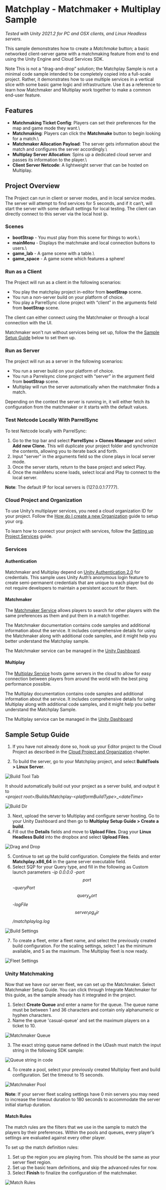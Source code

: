 
# Matchplay - Matchmaker + Multiplay Sample

_Tested with Unity 2021.2 for PC and OSX clients, and Linux Headless servers._

This sample demonstrates how to create a _Matchmake_ button; a basic networked client-server game with a matchmaking feature from end to end using the Unity Engine and Cloud Services SDK.

Note This is not a “drag-and-drop” solution; the Matchplay Sample is not a minimal code sample intended to be completely copied into a full-scale project. Rather, it demonstrates how to use multiple services in a vertical slice with some basic game logic and infrastructure. Use it as a reference to learn how Matchmaker and Multiplay work together to make a common end-user feature.


## Features



* **Matchmaking Ticket Config**: Players can set their preferences for the map and game mode they want.\
* **Matchmaking**: Players can click the **Matchmake** button to begin looking for a match.\
* **Matchmaker Allocation Payload**: The server gets information about the match and configures the server accordingly.\
* **Multiplay Server Allocation**: Spins up a dedicated cloud server and passes its information to the player.\
* **Client Server Netcode**: A lightweight server that can be hosted on Multiplay.

## Project Overview


The Project can run in client or server modes, and in local service modes. 
The server will attempt to find services for 5 seconds, and if it can’t, will start the server with some default settings for local testing. The client can directly connect to this server via the local host ip. 

 
### Scenes



* **bootStrap** - You must play from this scene for things to work.\
* **mainMenu** - Displays the matchmake and local connection buttons to users.\
* **game_lab** - A game scene with a table.\
* **game_space** - A game scene which features a sphere!

### Run as a Client

The Project will run as a client in the following scenarios:

* You play the matchplay project in-editor from **bootStrap** scene.
* You run a non-server build on your platform of choice.
* You play a ParrelSync clone project with “client” in the arguments field from **bootStrap** scene.

The client can either connect using the Matchmaker or through a local connection with the UI.

Matchmaker won't run without services being set up, follow the the [Sample Setup Guide](#Sample-Setup-Guide) below to set them up.


### Run as Server

The project will run as a server in the following scenarios:



* You run a server build on your platform of choice.
* You run a Parrelsync clone project with “server” in the argument field from **bootStrap** scene.
* Multiplay will run the server automatically when the matchmaker finds a match.

Depending on the context the server is running in, it will either fetch its configuration from the matchmaker or it starts with the default values.


### Test Netcode Locally With ParrelSync

To test Netcode locally with ParrelSync:

1. Go to the top bar and select **ParrelSync > Clones Manager** and select **Add new Clone.** This will duplicate your project folder and synchronize the contents, allowing you to iterate back and forth.
2. Input "server" in the arguments field so the clone plays in local server mode.
3. Once the server starts, return to the base project and select Play.
4. Once the mainMenu scene loads, select local and Play to connect to the local server.

**Note**: The default IP for local servers is (127.0.0.1:7777).



### Cloud Project and Organization

To use Unity’s multiplayer services, you need a cloud organization ID for your project. Follow the
[How do I create a new Organization](https://support.unity.com/hc/en-us/articles/208592876-How-do-I-create-a-new-Organization-) guide to setup your org.

To learn how to connect your project with services, follow the [Setting up Project Services](https://docs.unity3d.com/Manual/SettingUpProjectServices.html) guide.

### Services


#### Authentication

Matchmaker and Multiplay depend on [Unity Authentication 2.0](https://docs.unity3d.com/Manual/com.unity.services.authentication.html) for credentials. This sample uses Unity Auth’s anonymous login feature to create semi-permanent credentials that are unique to each player but do not require developers to maintain a persistent account for them.


#### Matchmaker

The [Matchmaker Service](http://docs.unity.com/matchmaker) allows players to search for other players with the same preferences as them and put them in a match together.

The Matchmaker documentation contains code samples and additional information about the service. It includes comprehensive details for using the Matchmaker along with additional code samples, and it might help you better understand the Matchplay sample. 

The Matchmaker service can be managed in the [Unity Dashboard](https://dashboard.unity3d.com/matchmaker).


#### Multiplay

The [Multiplay Service](http://documentation.cloud.unity3d.com/en/collections/3254305-multiplay-self-serve) hosts game servers in the cloud to allow for easy connection between players from around the world with the best ping performance possible.

The Multiplay documentation contains code samples and additional information about the service. It includes comprehensive details for using Multiplay along with additional code samples, and it might help you better understand the Matchplay Sample.

The Multiplay service can be managed in the [Unity Dashboard](https://dashboard.unity3d.com/multiplay)


## Sample Setup Guide


1. If you have not already done so, hook up your Editor project to the Cloud Project as described in the [Cloud Project and Organization](#Cloud-Project-and-Organization) chapter.

2. To build the server, go to your Matchplay project, and select **BuildTools > Linux Server**.

![Build Tool Tab](~Documentation/Images/Build_1.png "Build Tool Tab")

It should automatically build out your project as a server build, and output it to \
<_project root_>/Builds/Matchplay-<_platformBuildType_>_<_dateTime_>

![Build Dir](~Documentation/Images/Build_2.PNG "Build Directory")

3. Next, upload the server to Multiplay and configure server hosting. Go to your Unity Dashboard and then go to **Multiplay Setup Guide > Create a build**.
4. Fill out the **Details** fields and move to **Upload Files**. Drag your **Linux Headless Build** into the dropbox and select **Upload Files**.

![Drag and Drop](~Documentation/Images/Multiplay_1.PNG "Drag and drop")

5. Continue to set up the build configuration. Complete the fields and enter **Matchplay.x86_64** in the game server executable field.
6. Select SQP for your Query type, and fill in the following as Custom launch parameters 
_-ip 0.0.0.0 -port $$port$$ -queryPort $$query_port$$ -logFile $$server_log_dir$$/matchplaylog.log_

![Build Settings](~Documentation/Images/Multiplay_2.PNG "Build Settings!")

7. To create a fleet, enter a fleet name, and select the previously created build configuration. For the scaling settings, select 1 as the minimum available, and 5 as the maximum. The Multiplay fleet is now ready.

![Fleet Settings](~Documentation/Images/Multiplay_3.PNG "Fleet Settings!")


### Unity Matchmaking

Now that we have our server fleet, we can set up the Matchmaker. Select Matchmaker Setup Guide. You can click through Integrate Matchmaker for this guide, as the sample already has it integrated in the project.

1. Select **Create Queue** and enter a name for the queue. The queue name must be between 1 and 36 characters and contain only alphanumeric or hyphen characters.
2. Name the queue 'casual-queue' and set the maximum players on a ticket to 10.

![Matchmaker Queue](~Documentation/Images/Matchmaker_1.PNG "Matchmaker Queue")

3. The exact string queue name defined in the UDash must match the input string in the following SDK sample:

![Queue string in code](~Documentation/Images/Matchmaker_1b.PNG "Queue String in code")

4. To create a pool, select your previously created Multiplay fleet and build configuration. Set the timeout to 15 seconds.

![Matchmaker Pool](~Documentation/Images/Matchmaker_2.PNG "Matchmaker Pool")

**Note**: If your server fleet scaling settings have 0 min servers you may need to increase the timeout duration to 180 seconds to accommodate the server initial startup duration.

#### Match Rules

The match rules are the filters that we use in the sample to match the players by their preferences. Within the pools and queues, every player’s settings are evaluated against every other player.

To set up the match definition rules:
1. Set up the region you are playing from. This should be the same as your server fleet region. 
2. Set up the basic team definitions, and skip the advanced rules for now.
3. Select **Finish** to finalize the configuration of the matchmaker. 

![Match Rules](~Documentation/Images/Matchmaker_4.PNG "Match Rules")

